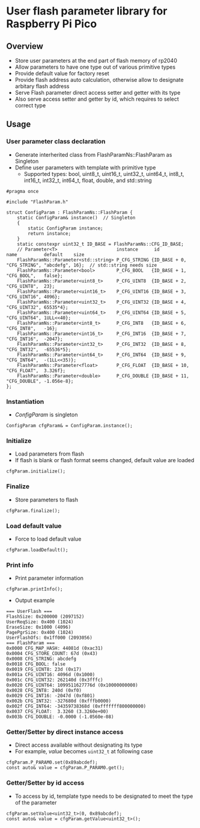 # User flash parameter library for Raspberry Pi Pico

## Overview
* Store user parameters at the end part of flash memory of rp2040
* Allow parameters to have one type out of various primitive types
* Provide default value for factory reset
* Provide flash address auto calculation, otherwise allow to designate arbitary flash address
* Serve Flash parameter direct access setter and getter with its type
* Also serve access setter and getter by id, which requires to select correct type

## Usage
### User parameter class declaration
* Generate interherited class from FlashParamNs::FlashParam as Singleton
* Define user parameters with template with primitive type
  * Supported types: bool, uint8_t, uint16_t, uint32_t, uint64_t, int8_t, int16_t, int32_t, int64_t, float, double, and std::string
```
#pragma once

#include "FlashParam.h"

struct ConfigParam : FlashParamNs::FlashParam {
    static ConfigParam& instance()  // Singleton
    {
        static ConfigParam instance;
        return instance;
    }
    static constexpr uint32_t ID_BASE = FlashParamNs::CFG_ID_BASE;
    // Parameter<T>                      instance      id            name          default    size
    FlashParamNs::Parameter<std::string> P_CFG_STRING {ID_BASE + 0,  "CFG_STRING", "abcdefg", 16};  // std::string needs size
    FlashParamNs::Parameter<bool>        P_CFG_BOOL   {ID_BASE + 1,  "CFG_BOOL",   false};
    FlashParamNs::Parameter<uint8_t>     P_CFG_UINT8  {ID_BASE + 2,  "CFG_UINT8",  23};
    FlashParamNs::Parameter<uint16_t>    P_CFG_UINT16 {ID_BASE + 3,  "CFG_UINT16", 4096};
    FlashParamNs::Parameter<uint32_t>    P_CFG_UINT32 {ID_BASE + 4,  "CFG_UINT32", 65535*4};
    FlashParamNs::Parameter<uint64_t>    P_CFG_UINT64 {ID_BASE + 5,  "CFG_UINT64", 1ULL<<40};
    FlashParamNs::Parameter<int8_t>      P_CFG_INT8   {ID_BASE + 6,  "CFG_INT8",   -16};
    FlashParamNs::Parameter<int16_t>     P_CFG_INT16  {ID_BASE + 7,  "CFG_INT16",  -2047};
    FlashParamNs::Parameter<int32_t>     P_CFG_INT32  {ID_BASE + 8,  "CFG_INT32",  -65536*5};
    FlashParamNs::Parameter<int64_t>     P_CFG_INT64  {ID_BASE + 9,  "CFG_INT64",  -(1LL<<35)};
    FlashParamNs::Parameter<float>       P_CFG_FLOAT  {ID_BASE + 10, "CFG_FLOAT",  3.326f};
    FlashParamNs::Parameter<double>      P_CFG_DOUBLE {ID_BASE + 11, "CFG_DOUBLE", -1.056e-8};
};
```
### Instantiation
* _ConfigParam_ is singleton
```
ConfigParam cfgParam& = ConfigParam.instance();
```
### Initialize
* Load parameters from flash
* If flash is blank or flash format seems changed, default value are loaded
```
cfgParam.initialize();
```
### Finalize
* Store parameters to flash
```
cfgParam.finalize();
```
### Load default value
* Force to load default value
```
cfgParam.loadDefault();
```
### Print info
* Print parameter information
```
cfgParam.printInfo();
```
* Output example
```
=== UserFlash ===
FlashSize: 0x200000 (2097152)
UserReqSize: 0x400 (1024)
EraseSize: 0x1000 (4096)
PagePgrSize: 0x400 (1024)
UserFlashOfs: 0x1ff000 (2093056)
=== FlashParam ===
0x0000 CFG_MAP_HASH: 44081d (0xac31)
0x0004 CFG_STORE_COUNT: 67d (0x43)
0x0008 CFG_STRING: abcdefg
0x0018 CFG_BOOL: false
0x0019 CFG_UINT8: 23d (0x17)
0x001a CFG_UINT16: 4096d (0x1000)
0x001c CFG_UINT32: 262140d (0x3fffc)
0x0020 CFG_UINT64: 1099511627776d (0x10000000000)
0x0028 CFG_INT8: 240d (0xf0)
0x0029 CFG_INT16: -2047d (0xf801)
0x002b CFG_INT32: -327680d (0xfffb0000)
0x002f CFG_INT64: -34359738368d (0xfffffff800000000)
0x0037 CFG_FLOAT:  3.3260 (3.3260e+00)
0x003b CFG_DOUBLE: -0.0000 (-1.0560e-08)
```
### Getter/Setter by direct instance access
* Direct access available without designating its type
* For example, _value_ becomes `uint32_t` at following case
```
cfgParam.P_PARAM0.set(0x89abcdef);
const auto& value = cfgParam.P_PARAM0.get();
```
### Getter/Setter by id access
* To access by id, template type needs to be designated to meet the type of the parameter
```
cfgParam.setValue<uint32_t>(0, 0x89abcdef);
const auto& value = cfgParam.getValue<uint32_t>();
```
